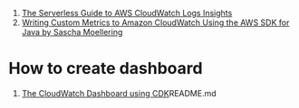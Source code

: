 

1. [The Serverless Guide to AWS CloudWatch Logs Insights](https://baselime.io/blog/cloudwatch-insights-guide)
2. [Writing Custom Metrics to Amazon CloudWatch Using the AWS SDK for Java by Sascha Moellering](https://aws.amazon.com/blogs/developer/writing-custom-metrics-to-amazon-cloudwatch-using-the-aws-sdk-for-java/)

# How to create dashboard

1. [The CloudWatch Dashboard using CDK](https://github.com/cdk-patterns/serverless/blob/main/the-cloudwatch-dashboard/)README.md